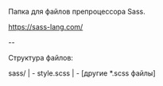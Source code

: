 Папка для файлов препроцессора Sass.

https://sass-lang.com/

--

Структура файлов:

sass/ | - style.scss | - [другие *.scss файлы]